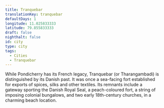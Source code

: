 ```yaml
---
title: Tranquebar
translationKey: tranquebar
defaultDays: 1
longitude: 11.025833333
latitude: 79.855833333
draft: false
nighthalt: false
id: city
type: city
tags:
  - Cities
  - Tranquebar
---
```

While Pondicherry has its French legacy, Tranquebar (or Tharangambadi) is distinguished by its Danish past. It was once a sea-facing fort established for exports of spices, silks and other textiles. Its remnants include a gateway sporting the Danish Royal Seal, a peach-coloured fort, a string of imposing colonial bungalows, and two early 18th-century churches, in a charming beach location.   